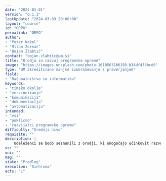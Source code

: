 ```yaml
---
date: "2024-01-01" 
version: "0.1.1"
lastUpdate: "2024-03-09 20:00:00"
layout: "course"
id: "ORPO"
permalink: "ORPO"
author:
- "Peter Kokol"
- "Milan Zorman"
- "Bojan Žlahtič"
contact: "bojan.zlahtic@um.si"
title: "Orodja za razvoj programske opreme"
image: "https://images.unsplash.com/photo-1610563166150-b34df4f3bcd6"
type: "UM akreditirano manjše izobraževanje s preverjanjem"
field:
- "Računalništvo in informatika"
keywords:
- "timsko okolje"
- "verzioniranje"
- "komunikacija"
- "dokumentacija"
- "avtomatizacija"
intended:
- "vsi"
- "poklicno"
- "razvijalci programske opreme"
difficulty: "Srednji nivo"
requisite: ""
description: |
    Udeleženci se bodo seznanili z orodji, ki omogočajo učinkovit razvoj programske opreme v timskem okolju, vključno z načrtovanjem, verzioniranjem, komunikacijo, dokumentacijo ter avtomatizacijo.
vs: ""
uni: ""
mag: ""
state: "Predlog"
execution: "Sinhrona"
ects: "1"
---
```

